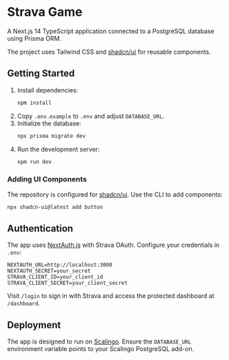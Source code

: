 # Strava Game

A Next.js 14 TypeScript application connected to a PostgreSQL database using Prisma ORM.

The project uses Tailwind CSS and [shadcn/ui](https://ui.shadcn.com) for reusable components.

## Getting Started

1. Install dependencies:
   ```bash
   npm install
   ```
2. Copy `.env.example` to `.env` and adjust `DATABASE_URL`.
3. Initialize the database:
   ```bash
   npx prisma migrate dev
   ```
4. Run the development server:
   ```bash
   npm run dev
   ```

### Adding UI Components

The repository is configured for [shadcn/ui](https://ui.shadcn.com). Use the CLI to add components:

```bash
npx shadcn-ui@latest add button
```

## Authentication

The app uses [NextAuth.js](https://next-auth.js.org) with Strava OAuth. Configure your credentials in `.env`:

```env
NEXTAUTH_URL=http://localhost:3000
NEXTAUTH_SECRET=your_secret
STRAVA_CLIENT_ID=your_client_id
STRAVA_CLIENT_SECRET=your_client_secret
```

Visit `/login` to sign in with Strava and access the protected dashboard at `/dashboard`.

## Deployment

The app is designed to run on [Scalingo](https://scalingo.com). Ensure the `DATABASE_URL` environment variable points to your Scalingo PostgreSQL add-on.
